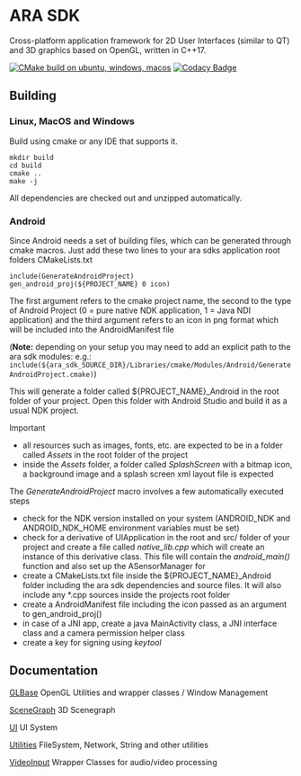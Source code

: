 # ARA SDK

Cross-platform application framework for 2D User Interfaces (similar to QT) and 3D graphics based on OpenGL, written in C++17.

[![CMake build on ubuntu, windows, macos](https://github.com/EnvnHash/ara_sdk/actions/workflows/cmake-multi-platform.yml/badge.svg)](https://github.com/EnvnHash/ara_sdk/actions/workflows/cmake-multi-platform.yml)
[![Codacy Badge](https://app.codacy.com/project/badge/Grade/7b84863e25bf46ada4a2ee5e28273207)](https://app.codacy.com/gh/EnvnHash/ara_sdk/dashboard?utm_source=gh&utm_medium=referral&utm_content=&utm_campaign=Badge_grade)

## Building

### Linux, MacOS and Windows

Build using cmake or any IDE that supports it.

``` 
mkdir build
cd build 
cmake ..
make -j
```

All dependencies are checked out and unzipped automatically. 

### Android

Since Android needs a set of building files, which can be generated through cmake macros. Just add these two lines to your ara sdks application root folders CMakeLists.txt

```
include(GenerateAndroidProject)
gen_android_proj(${PROJECT_NAME} 0 icon)
```
The first argument refers to the cmake project name, the second to the type of Android Project (0 = pure native NDK application, 1 = Java NDI application) and the third argument refers to an icon in png format which will be included into the AndroidManifest file

(**Note:** depending on your setup you may need to add an explicit path to the ara sdk modules: e.g.: `include(${ara_sdk_SOURCE_DIR}/Libraries/cmake/Modules/Android/GenerateAndroidProject.cmake)`)

This will generate a folder called ${PROJECT_NAME}_Android in the root folder of your project. Open this folder with Android Studio and build it as a usual NDK project.

> [!IMPORTANT]
>- all resources such as images, fonts, etc. are expected to be in a folder called _Assets_ in the root folder of the project
>- inside the _Assets_ folder, a folder called _SplashScreen_ with a bitmap icon, a background image and a splash screen xml layout file is expected

The _GenerateAndroidProject_ macro involves a few automatically executed steps
- check for the NDK version installed on your system (ANDROID_NDK and ANDROID_NDK_HOME environment variables must be set)
- check for a derivative of UIApplication in the root and src/ folder of your project and create a file called _native_lib.cpp_ which will create an instance of this derivative class. This file will contain the _android_main()_ function and also set up the ASensorManager for 
- create a CMakeLists.txt file inside the ${PROJECT_NAME}_Android folder including the ara sdk dependencies and source files. It will also include any *.cpp sources inside the projects root folder
- create a AndroidManifest file including the icon passed as an argument to gen_android_proj()
- in case of a JNI app, create a java MainActivity class, a JNI interface class and a camera permission helper class
- create a key for signing using _keytool_

## Documentation

[GLBase](Libraries/GLBase/src/README.md) OpenGL Utilities and wrapper classes / Window Management

[SceneGraph](Libraries/SceneGraph/src/README.md) 3D Scenegraph 

[UI](Libraries/UI/src/README.md) UI System

[Utilities](Libraries/Utilities/src/README.md) FileSystem, Network, String and other utilities

[VideoInput](Libraries/VideoInput/src/README.md) Wrapper Classes for audio/video processing
